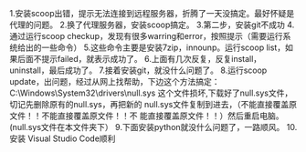 1.安装scoop出错，提示无法连接到远程服务器，折腾了一天没搞定。最好怀疑是代理的问题。
2.换了代理服务器，安装scoop搞定。
3.第二步，安装git不成功
4.通过运行scoop checkup，发现有很多warring和error，按照提示（需要运行系统给出的一些命令）
5.这些命令主要是安装7zip，innounp。运行scoop list，如果后面不提示failed，就表示成功了。
6.上面有几次反复，反复install，uninstall，最后成功了。
7.接着安装git，就没什么问题了。
8.运行scoop update，出问题，经过从网上找帮助，下边这个方法搞定：
C:\Windows\System32\drivers\null.sys 这个文件损坏,下载好了null.sys文件，切记先删除原有的null.sys，再把新的
null.sys文件复制到进去，（不能直接覆盖原文件！！不能直接覆盖原文件！！不
能直接覆盖原文件！！）然后重启电脑。(null.sys文件在本文件夹下）
9.下面安装python就没什么问题了，一路顺风。
10.安装 Visual Studio Code顺利
